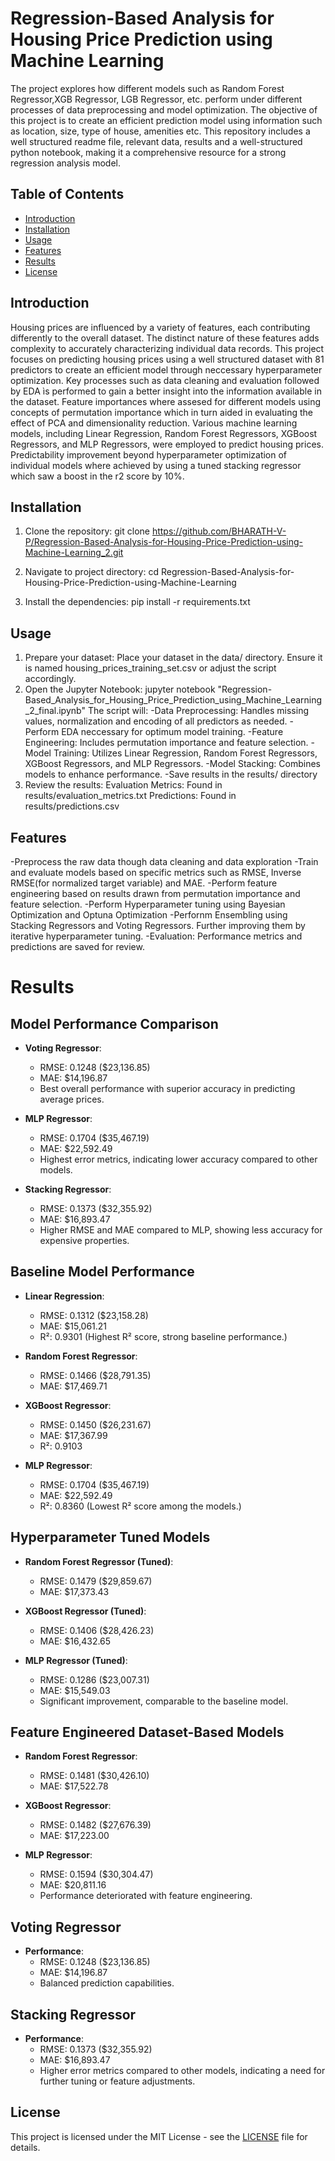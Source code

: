 # Regression-Based Analysis for Housing Price Prediction using Machine Learning

The project explores how different models such as Random Forest Regressor,XGB Regressor, LGB Regressor, etc. perform under different processes of data preprocessing and model optimization. The objective of this project is to create an efficient prediction model using information such as location, size, type of house, amenities etc. This repository includes a well structured readme file, relevant data, results and a well-structured python notebook, making it a comprehensive resource for a strong regression analysis model.


## Table of Contents
- [Introduction](#introduction)
- [Installation](#installation)
- [Usage](#usage)
- [Features](#features)
- [Results](#results)
- [License](#license)

## Introduction

Housing prices are influenced by a variety of features, each contributing differently to the overall dataset. The distinct nature of these features adds complexity to accurately characterizing individual data records. This project focuses on predicting housing prices using a well structured dataset with 81 predictors to create an efficient model through neccessary hyperparameter optimization. Key processes such as data cleaning and evaluation followed by EDA ìs performed to gain a better insight into the information available in the dataset. Feature importances where assesed for different models using concepts of permutation importance which in turn aided in evaluating the effect of PCA and dimensionality reduction. Various machine learning models, including Linear Regression, Random Forest Regressors, XGBoost Regressors, and MLP Regressors, were employed to predict housing prices. Predictability improvement beyond hyperparameter optimization of individual models where achieved by using a tuned stacking regressor which saw a boost in the r2 score by 10%.
   

## Installation

1. Clone the repository:
   git clone https://github.com/BHARATH-V-P/Regression-Based-Analysis-for-Housing-Price-Prediction-using-Machine-Learning_2.git

2. Navigate to project directory:
   cd Regression-Based-Analysis-for-Housing-Price-Prediction-using-Machine-Learning
   
4. Install the dependencies:
   pip install -r requirements.txt


## Usage

1. Prepare your dataset: Place your dataset in the data/ directory. Ensure it is named housing_prices_training_set.csv or adjust the script accordingly.
2. Open the Jupyter Notebook:
   jupyter notebook "Regression-Based_Analysis_for_Housing_Price_Prediction_using_Machine_Learning_2_final.ipynb"
   The script will:
   -Data Preprocessing: Handles missing values, normalization and encoding of all predictors as needed.
   -Perform EDA neccessary for optimum model training. 
   -Feature Engineering: Includes permutation importance and feature selection.
   -Model Training: Utilizes Linear Regression, Random Forest Regressors, XGBoost Regressors, and MLP Regressors.
   -Model Stacking: Combines models to enhance performance.
   -Save results in the results/ directory
4. Review the results:
   Evaluation Metrics: Found in results/evaluation_metrics.txt
   Predictions: Found in results/predictions.csv


## Features
   -Preprocess the raw data though data cleaning and data exploration
   -Train and evaluate models based on specific metrics such as RMSE, Inverse RMSE(for normalized target variable) and MAE.
   -Perform feature engineering based on results drawn from permutation importance and feature selection.
   -Perform Hyperparameter tuning using Bayesian Optimization and Optuna Optimization
   -Perfornm Ensembling using Stacking Regressors and Voting Regressors. Further improving them by iterative hyperparameter tuning.
   -Evaluation: Performance metrics and predictions are saved for review.


# Results

## Model Performance Comparison

- **Voting Regressor**: 
  - RMSE: 0.1248 ($23,136.85)
  - MAE: $14,196.87
  - Best overall performance with superior accuracy in predicting average prices.

- **MLP Regressor**: 
  - RMSE: 0.1704 ($35,467.19)
  - MAE: $22,592.49
  - Highest error metrics, indicating lower accuracy compared to other models.

- **Stacking Regressor**: 
  - RMSE: 0.1373 ($32,355.92)
  - MAE: $16,893.47
  - Higher RMSE and MAE compared to MLP, showing less accuracy for expensive properties.

## Baseline Model Performance

- **Linear Regression**:
  - RMSE: 0.1312 ($23,158.28)
  - MAE: $15,061.21
  - R²: 0.9301 (Highest R² score, strong baseline performance.)

- **Random Forest Regressor**:
  - RMSE: 0.1466 ($28,791.35)
  - MAE: $17,469.71

- **XGBoost Regressor**:
  - RMSE: 0.1450 ($26,231.67)
  - MAE: $17,367.99
  - R²: 0.9103

- **MLP Regressor**:
  - RMSE: 0.1704 ($35,467.19)
  - MAE: $22,592.49
  - R²: 0.8360 (Lowest R² score among the models.)

## Hyperparameter Tuned Models

- **Random Forest Regressor (Tuned)**:
  - RMSE: 0.1479 ($29,859.67)
  - MAE: $17,373.43

- **XGBoost Regressor (Tuned)**:
  - RMSE: 0.1406 ($28,426.23)
  - MAE: $16,432.65

- **MLP Regressor (Tuned)**:
  - RMSE: 0.1286 ($23,007.31)
  - MAE: $15,549.03
  - Significant improvement, comparable to the baseline model.

## Feature Engineered Dataset-Based Models

- **Random Forest Regressor**:
  - RMSE: 0.1481 ($30,426.10)
  - MAE: $17,522.78

- **XGBoost Regressor**:
  - RMSE: 0.1482 ($27,676.39)
  - MAE: $17,223.00

- **MLP Regressor**:
  - RMSE: 0.1594 ($30,304.47)
  - MAE: $20,811.16
  - Performance deteriorated with feature engineering.

## Voting Regressor

- **Performance**:
  - RMSE: 0.1248 ($23,136.85)
  - MAE: $14,196.87
  - Balanced prediction capabilities.

## Stacking Regressor

- **Performance**:
  - RMSE: 0.1373 ($32,355.92)
  - MAE: $16,893.47
  - Higher error metrics compared to other models, indicating a need for further tuning or feature adjustments.



## License

   This project is licensed under the MIT License - see the [LICENSE](LICENSE) file for details.
